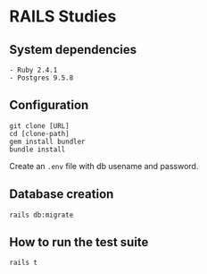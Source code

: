 # RAILS Studies

## System dependencies
	- Ruby 2.4.1
	- Postgres 9.5.8

## Configuration
```
git clone [URL]
cd [clone-path]
gem install bundler
bundle install
```

Create an `.env` file with db usename and password.


## Database creation
```
rails db:migrate
```

## How to run the test suite
```
rails t
```